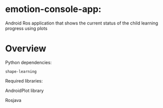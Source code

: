 # emotion-console-app:
Android Ros application that shows the current status of the child learning progress using plots

Overview
========

Python dependencies:
```
shape-learning
```

Required libraries:

AndroidPlot library

Rosjava

